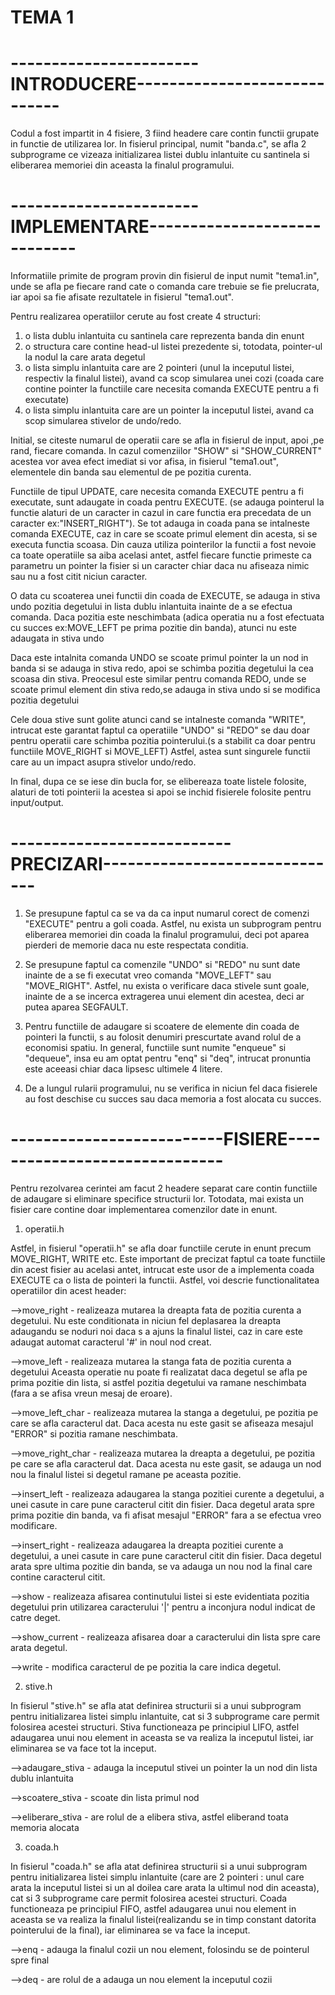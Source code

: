 # TEMA 1

# -----------------------INTRODUCERE-----------------------------

Codul a fost impartit in 4 fisiere, 3 fiind headere care contin functii
grupate in functie de utilizarea lor. In fisierul principal, numit "banda.c",
se afla 2 subprograme ce vizeaza initializarea listei dublu inlantuite cu 
santinela si eliberarea memoriei din aceasta la finalul programului. 

# -----------------------IMPLEMENTARE-----------------------------

Informatiile primite de program provin din fisierul de input numit
"tema1.in", unde se afla pe fiecare rand cate o comanda care 
trebuie se fie prelucrata, iar apoi sa fie afisate rezultatele in fisierul
"tema1.out".

Pentru realizarea operatiilor cerute au fost create 4 structuri:

1. o lista dublu inlantuita cu santinela care reprezenta banda din
enunt
2. o structura care contine head-ul listei prezedente si, totodata,
pointer-ul la nodul la care arata degetul
3. o lista simplu inlantuita care are 2 pointeri (unul la inceputul
listei, respectiv la finalul listei), avand ca scop simularea unei cozi
(coada care contine pointer la functiile care necesita comanda EXECUTE
pentru a fi executate)
4. o lista simplu inlantuita care are un pointer la inceputul listei,
avand ca scop simularea stivelor de undo/redo.

Initial, se citeste numarul de operatii care se afla in fisierul de input,
apoi ,pe rand, fiecare comanda. In cazul comenziilor "SHOW" si "SHOW_CURRENT"
acestea vor avea efect imediat si vor afisa, in fisierul "tema1.out",
elementele din banda sau elementul de pe pozitia curenta. 

Functiile de tipul UPDATE, care necesita comanda EXECUTE pentru a fi executate,
sunt adaugate in coada pentru EXECUTE. (se adauga pointerul la functie alaturi
de un caracter in cazul in care functia era precedata de un caracter
ex:"INSERT_RIGHT"). Se tot adauga in coada pana se intalneste comanda EXECUTE,
caz in care se scoate primul element din acesta, si se executa functia scoasa.
Din cauza utiliza pointerilor la functii a fost nevoie ca toate operatiile sa 
aiba acelasi antet, astfel fiecare functie primeste ca parametru un pointer 
la fisier si un caracter chiar daca nu afiseaza nimic sau nu a fost citit
niciun caracter.

O data cu scoaterea unei functii din coada de EXECUTE, se adauga in stiva undo
pozitia degetului in lista dublu inlantuita inainte de a se efectua comanda. 
Daca pozitia este neschimbata (adica operatia nu a fost efectuata cu succes
ex:MOVE_LEFT pe prima pozitie din banda), atunci nu este adaugata in stiva undo

Daca este intalnita comanda UNDO se scoate primul pointer la un nod in banda
si se adauga in stiva redo, apoi se schimba pozitia degetului la cea scoasa din
stiva. Preocesul este similar pentru comanda REDO, unde se scoate primul
element din stiva redo,se adauga in stiva undo si se modifica pozitia degetului

Cele doua stive sunt golite atunci cand se intalneste comanda "WRITE", intrucat
este garantat faptul ca operatiile "UNDO" si "REDO" se dau doar pentru operatii
care schimba pozitia pointerului.(s a stabilit ca doar pentru functiile
MOVE_RIGHT si MOVE_LEFT) Astfel, astea sunt singurele functii care au un impact
asupra stivelor undo/redo.

In final, dupa ce se iese din bucla for, se elibereaza toate listele folosite,
alaturi de toti pointerii la acestea si apoi se inchid fisierele folosite
pentru input/output.

# ---------------------------PRECIZARI------------------------------

1. Se presupune faptul ca se va da ca input numarul corect de comenzi
"EXECUTE" pentru a goli coada. Astfel, nu exista un subprogram pentru 
eliberarea memoriei din coada la finalul programului, deci pot aparea
pierderi de memorie daca nu este respectata conditia.

2. Se presupune faptul ca comenzile "UNDO" si "REDO" nu sunt date inainte
de a se fi executat vreo comanda "MOVE_LEFT" sau "MOVE_RIGHT". Astfel, nu
exista o verificare daca stivele sunt goale, inainte de a se incerca extragerea
unui element din acestea, deci ar putea aparea SEGFAULT.

3. Pentru functiile de adaugare si scoatere de elemente din coada de pointeri
la functii, s au folosit denumiri prescurtate avand rolul de a economisi 
spatiu. In general, functiile sunt numite "enqueue" si "dequeue", insa eu am 
optat pentru "enq" si "deq", intrucat pronuntia este aceeasi chiar daca lipsesc
ultimele 4 litere.

4. De a lungul rularii programului, nu se verifica in niciun fel daca fisierele
au fost deschise cu succes sau daca memoria a fost alocata cu succes.

# --------------------------FISIERE------------------------------

Pentru rezolvarea cerintei am facut 2 headere separat care contin functiile de
adaugare si eliminare specifice structurii lor. Totodata, mai exista un fisier
care contine doar implementarea comenzilor date in enunt.

1. operatii.h

Astfel, in fisierul "operatii.h" se afla doar functiile cerute in enunt
precum MOVE_RIGHT, WRITE <CHAR> etc. Este important de precizat faptul
ca toate functiile din acest fisier au acelasi antet, intrucat este usor
de a implementa coada EXECUTE ca o lista de pointeri la functii.
Astfel, voi descrie functionalitatea operatiilor din acest header:

-->move_right - realizeaza mutarea la dreapta fata de pozitia curenta a
                degetului. Nu este conditionata in niciun fel deplasarea la 
                dreapta adaugandu se noduri noi daca s a ajuns la finalul 
                listei, caz in care este adaugat automat caracterul '#' in
                noul nod creat.

-->move_left - realizeaza mutarea la stanga fata de pozitia curenta a degetului
               Aceasta operatie nu poate fi realizatat daca degetul se afla pe
               prima pozitie din lista, si astfel pozitia degetului va ramane
               neschimbata (fara a se afisa vreun mesaj de eroare).

-->move_left_char - realizeaza mutarea la stanga a degetului, pe pozitia pe
                    care se afla caracterul dat. Daca acesta nu este gasit se 
                    afiseaza mesajul "ERROR" si pozitia ramane neschimbata.

-->move_right_char - realizeaza mutarea la dreapta a degetului, pe pozitia pe 
                     care se afla caracterul dat. Daca acesta nu este gasit, 
                     se adauga un nod nou la finalul listei si degetul ramane
                     pe aceasta pozitie.

-->insert_left - realizeaza adaugarea la stanga pozitiei curente a degetului,
                 a unei casute in care pune caracterul citit din fisier. Daca
                 degetul arata spre prima pozitie din banda, va fi afisat
                 mesajul "ERROR" fara a se efectua vreo modificare.

-->insert_right - realizeaza adaugarea la dreapta pozitiei curente a degetului,
                  a unei casute in care pune caracterul citit din fisier. Daca
                  degetul arata spre ultima pozitie din banda, se va adauga un
                  nou nod la final care contine caracterul citit.

-->show - realizeaza afisarea continutului listei si este evidentiata pozitia
          degetului prin utilizarea caracterului '|' pentru a inconjura nodul
          indicat de catre deget.
        
-->show_current - realizeaza afisarea doar a caracterului din lista spre care
                  arata degetul.

-->write - modifica caracterul de pe pozitia la care indica degetul.

2. stive.h

In fisierul "stive.h" se afla atat definirea structurii si a unui subprogram
pentru initializarea listei simplu inlantuite, cat si 3 subprograme care permit
folosirea acestei structuri. Stiva functioneaza pe principiul LIFO, astfel 
adaugarea unui nou element in aceasta se va realiza la inceputul listei, iar 
eliminarea se va face tot la inceput.

-->adaugare_stiva - adauga la inceputul stivei un pointer la un nod din lista
                    dublu inlantuita

-->scoatere_stiva - scoate din lista primul nod

-->eliberare_stiva - are rolul de a elibera stiva, astfel eliberand toata
                     memoria alocata

3. coada.h

In fisierul "coada.h" se afla atat definirea structurii si a unui subprogram
pentru initializarea listei simplu inlantuite (care are 2 pointeri : unul care
arata la inceputul listei si un al doilea care arata la ultimul nod din
aceasta), cat si 3 subprograme care permit folosirea acestei structuri. Coada
functioneaza pe principiul FIFO, astfel adaugarea unui nou element in aceasta
se va realiza la finalul listei(realizandu se in timp constant datorita 
pointerului de la final), iar eliminarea se va face la inceput.

-->enq - adauga la finalul cozii un nou element, folosindu se de
         pointerul spre final

-->deq - are rolul de a adauga un nou element la inceputul cozii